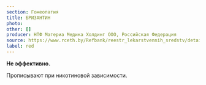```yaml
---
section: Гомеопатия
title: БРИЗАНТИН
photo:
other: []
producer: НПФ Материа Медика Холдинг ООО, Российская Федерация
source: https://www.rceth.by/Refbank/reestr_lekarstvennih_sredstv/details/10491_16
label: red
---
```


**Не эффективно.**

Прописывают при никотиновой зависимости.
